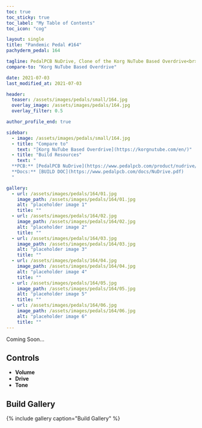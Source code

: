 ```yaml
---
toc: true
toc_sticky: true
toc_label: "My Table of Contents"
toc_icon: "cog"

layout: single
title: "Pandemic Pedal #164"
pachyderm_pedal: 164

tagline: PedalPCB NuDrive, Clone of the Korg NuTube Based Overdrive<br>"" - 
compare-to: "Korg NuTube Based Overdrive"

date: 2021-07-03
last_modified_at: 2021-07-03

header:
  teaser: /assets/images/pedals/small/164.jpg
  overlay_image: /assets/images/pedals/164.jpg
  overlay_filter: 0.5

author_profile_end: true

sidebar:
  - image: /assets/images/pedals/small/164.jpg
  - title: "Compare to"
    text: "[Korg NuTube Based Overdrive](https://korgnutube.com/en/)"
  - title: "Build Resources"
    text: "
  **PCB:** [PedalPCB NuDrive](https://www.pedalpcb.com/product/nudrive/)<br>
  **Docs:** [BUILD DOC](https://www.pedalpcb.com/docs/NuDrive.pdf)
  "

gallery:
  - url: /assets/images/pedals/164/01.jpg
    image_path: /assets/images/pedals/164/01.jpg
    alt: "placeholder image 1"
    title: ""
  - url: /assets/images/pedals/164/02.jpg
    image_path: /assets/images/pedals/164/02.jpg
    alt: "placeholder image 2"
    title: ""
  - url: /assets/images/pedals/164/03.jpg
    image_path: /assets/images/pedals/164/03.jpg
    alt: "placeholder image 3"
    title: ""
  - url: /assets/images/pedals/164/04.jpg
    image_path: /assets/images/pedals/164/04.jpg
    alt: "placeholder image 4"
    title: ""
  - url: /assets/images/pedals/164/05.jpg
    image_path: /assets/images/pedals/164/05.jpg
    alt: "placeholder image 5"
    title: ""
  - url: /assets/images/pedals/164/06.jpg
    image_path: /assets/images/pedals/164/06.jpg
    alt: "placeholder image 6"
    title: ""
---
```




Coming Soon...

## Controls

* **Volume**
* **Drive**
* **Tone**

## Build Gallery

{% include gallery caption="Build Gallery" %}
